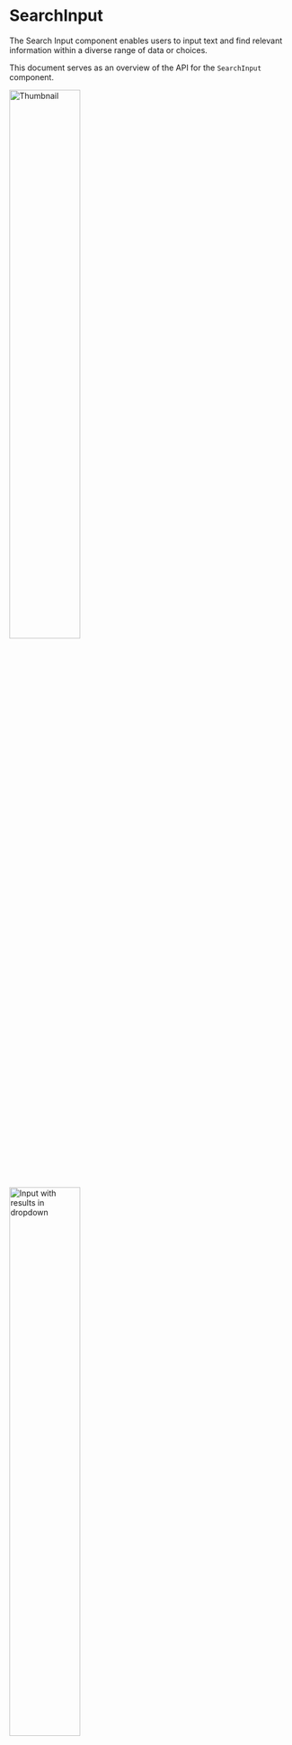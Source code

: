 # SearchInput

The Search Input component enables users to input text and find relevant information within a diverse range of data or choices.

This document serves as an overview of the API for the `SearchInput` component.

<img src="./searchinput-thumbnail.png" width="50%" alt="Thumbnail" />

<img src="./searchinput-dropdown.png" width="50%" alt="Input with results in dropdown" />

## Design

- [Explore the design in Figma: SearchInput](https://www.figma.com/file/jubmQL9Z8V7881ayUD95ps/Blade-DSL?type=design&node-id=85072%3A160345&mode=design&t=Pv93G8LK6OtL4wwk-1)

## Anatomy

<img src="./searchinput-anatomy.png" width="50%" alt="Anatomy" />

## API

The `SearchInput` component extends the `BaseInput` and shares common props:

```ts
type SearchInputCommonProps = Pick<
  BaseInputProps,
  | 'label'
  | 'accessibilityLabel'
  | 'labelPosition'
  | 'helpText'
  | 'placeholder'
  | 'defaultValue'
  | 'name'
  | 'onChange'
  | 'onFocus'
  | 'onBlur'
  | 'value'
  | 'isDisabled'
  | 'autoFocus'
  | 'onSubmit'
  | 'autoCapitalize'
  | 'testID'
  | 'onClick'
  | 'size'
> & {
  /**
   * Event handler to handle the onClick event for clear button.
   */
  onClearButtonClick?: () => void;

  /**
   * Decides whether to show a loading spinner for the input field.
   */
  isLoading?: boolean;
  /**
   * Toggle the visibility of the search icon.
   *
   * @default true
   */
  showSearchIcon?: boolean;
} & StyledPropsBlade;

/*
  Mandatory accessibilityLabel prop when label is not provided
*/
type SearchInputPropsWithA11yLabel = {
  /**
   * Label to be shown for the input field
   */
  label?: undefined;
  /**
   * Accessibility label for the input
   */
  accessibilityLabel: string;
};

/*
  Optional accessibilityLabel prop when label is provided
*/
type SearchInputPropsWithLabel = {
  /**
   * Label to be shown for the input field
   */
  label: string;
  /**
   * Accessibility label for the input
   */
  accessibilityLabel?: string;
};

type SearchInputProps = (SearchInputPropsWithA11yLabel | SearchInputPropsWithLabel) &
  SearchInputCommonProps;
};
```

## Usage

### With Dropdown

> **Note**
>
> The `event` parameter in the ActionListItem's `onClick` prop needs to be exposed to work with `react-router` for navigation handling.

```jsx
import React from 'react';
import {
  Dropdown,
  DropdownOverlay,
  SearchInput,
  ActionList,
  ActionListItem,
  Box,
} from '@razorpay/blade/components';

const App = () => {
  const [searchTerm, setSearchTerm] = useState('');
  const menuItems = [
    'Settings',
    'Profile',
    'Transactions',
    'Help',
    'Refunds',
    'Settlements',
    'Payouts',
  ];
  const popularItems = ['Transactions', 'Settlements'];

  return (
    <Dropdown>
      <SearchInput
        label="Search"
        onChange={({ value }) => setSearchTerm(value)}
        placeholder="Search here"
      />
      <DropdownOverlay>
        <ActionList>
          {searchTerm.length === 0
            ? popularItems.map((item, index) => (
                <ActionListItem key={index} title={item} value={item} />
              ))
            : menuItems
                .filter((item) => item.includes(searchTerm))
                .map((item, index) => <ActionListItem key={index} title={item} value={item} />)}
        </ActionList>
      </DropdownOverlay>
    </Dropdown>
  );
};
```

### With Table

```jsx
import React from 'react';
import { Box, SearchInput } from '@razorpay/blade/components';

const App = () => {
  const [searchTerm, setSearchTerm] = useState('');

  return (
    <Table
      data={data}
      toolbar={
        <TableToolbar>
          <TableToolbarActions>
            <SearchInput
              label="Search bank transactions"
              onChange={({ value }) => setSearchTerm(value)}
              placeholder="SBI, HDFC, ICICI, etc."
            />
          </TableToolbarActions>
        </TableToolbar>
      }
    >
      {(tableData) => (
        <>
          <TableHeader>
            <TableHeaderRow>
              <TableHeaderCell>Bank Name</TableHeaderCell>
              <TableHeaderCell>Amount</TableHeaderCell>
              <TableHeaderCell>Date</TableHeaderCell>
              <TableHeaderCell>Method</TableHeaderCell>
            </TableHeaderRow>
          </TableHeader>
          <TableBody>
            {tableData
              // Filter item based on the search input value
              .filter((tableItem) => tableItem.bankName.includes(searchTerm))
              .map((tableItem, index) => (
                <TableRow key={index} item={tableItem}>
                  <TableCell>
                    <Code size="medium">{tableItem.paymentId}</Code>
                  </TableCell>
                  <TableCell>
                    <Amount value={tableItem.amount} />
                  </TableCell>
                  <TableCell>
                    {tableItem.date?.toLocaleDateString('en-IN', {
                      year: 'numeric',
                      month: '2-digit',
                      day: '2-digit',
                    })}
                  </TableCell>
                  <TableCell>{tableItem.status}</TableCell>
                </TableRow>
              ))}
          </TableBody>
        </>
      )}
    </Table>
  );
};
```

## Accessibility

- The `SearchInput` component adheres to accessibility standards similar to `TextInput`.
- When used inside a dropdown, it will continue to follow the same [keyboard navigation as SelectInput](https://github.com/razorpay/blade/blob/master/packages/blade/src/components/Dropdown/_decisions/decisions.md#accessibility), ensuring a consistent and intuitive user experience.

## Open questions

NA.
